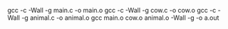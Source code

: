 gcc -c -Wall -g main.c -o main.o
gcc -c -Wall -g cow.c -o cow.o
gcc -c -Wall -g animal.c -o animal.o
gcc main.o cow.o animal.o -Wall -g -o a.out
